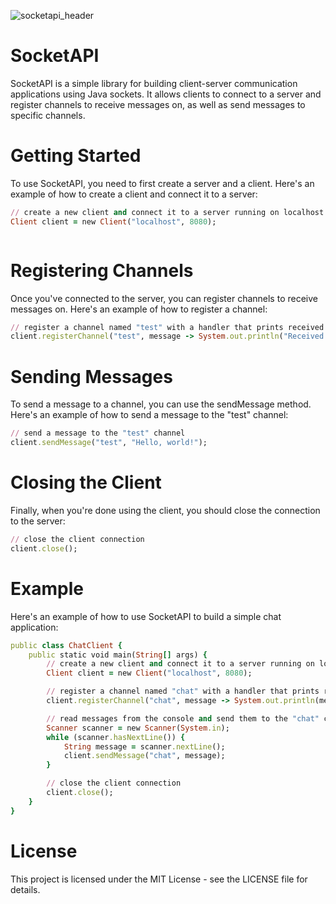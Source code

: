 ![socketapi_header](https://user-images.githubusercontent.com/30220428/230950356-b75bcc70-3c49-4913-ab40-8beaf349be37.png)

# SocketAPI

SocketAPI is a simple library for building client-server communication applications using Java sockets. 
It allows clients to connect to a server and register channels to receive messages on, 
as well as send messages to specific channels.

# Getting Started

To use SocketAPI, you need to first create a server and a client. 
Here's an example of how to create a client and connect it to a server:

```ruby
// create a new client and connect it to a server running on localhost:8080
Client client = new Client("localhost", 8080);
```

```ruby

```

# Registering Channels

Once you've connected to the server, you can register channels to receive messages on. 
Here's an example of how to register a channel:

```ruby
// register a channel named "test" with a handler that prints received messages
client.registerChannel("test", message -> System.out.println("Received message: " + message));
```

# Sending Messages

To send a message to a channel, you can use the sendMessage method. 
Here's an example of how to send a message to the "test" channel:

```ruby
// send a message to the "test" channel
client.sendMessage("test", "Hello, world!");
```

# Closing the Client

Finally, when you're done using the client, you should close the connection to the server:

```ruby
// close the client connection
client.close();
```

# Example

Here's an example of how to use SocketAPI to build a simple chat application:

```ruby
public class ChatClient {
    public static void main(String[] args) {
        // create a new client and connect it to a server running on localhost:8080
        Client client = new Client("localhost", 8080);

        // register a channel named "chat" with a handler that prints received messages
        client.registerChannel("chat", message -> System.out.println(message));

        // read messages from the console and send them to the "chat" channel
        Scanner scanner = new Scanner(System.in);
        while (scanner.hasNextLine()) {
            String message = scanner.nextLine();
            client.sendMessage("chat", message);
        }

        // close the client connection
        client.close();
    }
}
```

# License

This project is licensed under the MIT License - see the LICENSE file for details.
